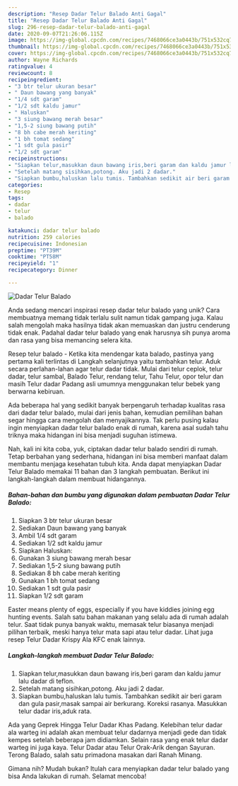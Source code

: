 ```yaml
---
description: "Resep Dadar Telur Balado Anti Gagal"
title: "Resep Dadar Telur Balado Anti Gagal"
slug: 296-resep-dadar-telur-balado-anti-gagal
date: 2020-09-07T21:26:06.115Z
image: https://img-global.cpcdn.com/recipes/7468066ce3a0443b/751x532cq70/dadar-telur-balado-foto-resep-utama.jpg
thumbnail: https://img-global.cpcdn.com/recipes/7468066ce3a0443b/751x532cq70/dadar-telur-balado-foto-resep-utama.jpg
cover: https://img-global.cpcdn.com/recipes/7468066ce3a0443b/751x532cq70/dadar-telur-balado-foto-resep-utama.jpg
author: Wayne Richards
ratingvalue: 4
reviewcount: 8
recipeingredient:
- "3 btr telur ukuran besar"
- " Daun bawang yang banyak"
- "1/4 sdt garam"
- "1/2 sdt kaldu jamur"
- " Haluskan"
- "3 siung bawang merah besar"
- "1,5-2 siung bawang putih"
- "8 bh cabe merah keriting"
- "1 bh tomat sedang"
- "1 sdt gula pasir"
- "1/2 sdt garam"
recipeinstructions:
- "Siapkan telur,masukkan daun bawang iris,beri garam dan kaldu jamur lalu dadar di teflon."
- "Setelah matang sisihkan,potong. Aku jadi 2 dadar."
- "Siapkan bumbu,haluskan lalu tumis. Tambahkan sedikit air beri garam dan gula pasir,masak sampai air berkurang. Koreksi rasanya. Masukkan telur dadar iris,aduk rata."
categories:
- Resep
tags:
- dadar
- telur
- balado

katakunci: dadar telur balado 
nutrition: 259 calories
recipecuisine: Indonesian
preptime: "PT39M"
cooktime: "PT58M"
recipeyield: "1"
recipecategory: Dinner

---
```



![Dadar Telur Balado](https://img-global.cpcdn.com/recipes/7468066ce3a0443b/751x532cq70/dadar-telur-balado-foto-resep-utama.jpg)

Anda sedang mencari inspirasi resep dadar telur balado yang unik? Cara membuatnya memang tidak terlalu sulit namun tidak gampang juga. Kalau salah mengolah maka hasilnya tidak akan memuaskan dan justru cenderung tidak enak. Padahal dadar telur balado yang enak harusnya sih punya aroma dan rasa yang bisa memancing selera kita.

Resep telur balado - Ketika kita mendengar kata balado, pastinya yang pertama kali terlintas di Langkah selanjutnya yaitu tambahkan telur. Aduk secara perlahan-lahan agar telur dadar tidak. Mulai dari telur ceplok, telur dadar, telur sambal, Balado Telur, rendang telur, Tahu Telur, opor telur dan masih Telur dadar Padang asli umumnya menggunakan telur bebek yang berwarna kebiruan.

Ada beberapa hal yang sedikit banyak berpengaruh terhadap kualitas rasa dari dadar telur balado, mulai dari jenis bahan, kemudian pemilihan bahan segar hingga cara mengolah dan menyajikannya. Tak perlu pusing kalau ingin menyiapkan dadar telur balado enak di rumah, karena asal sudah tahu triknya maka hidangan ini bisa menjadi suguhan istimewa.


Nah, kali ini kita coba, yuk, ciptakan dadar telur balado sendiri di rumah. Tetap berbahan yang sederhana, hidangan ini bisa memberi manfaat dalam membantu menjaga kesehatan tubuh kita. Anda dapat menyiapkan Dadar Telur Balado memakai 11 bahan dan 3 langkah pembuatan. Berikut ini langkah-langkah dalam membuat hidangannya.

<!--inarticleads1-->

##### Bahan-bahan dan bumbu yang digunakan dalam pembuatan Dadar Telur Balado:

1. Siapkan 3 btr telur ukuran besar
1. Sediakan  Daun bawang yang banyak
1. Ambil 1/4 sdt garam
1. Sediakan 1/2 sdt kaldu jamur
1. Siapkan  Haluskan:
1. Gunakan 3 siung bawang merah besar
1. Sediakan 1,5-2 siung bawang putih
1. Sediakan 8 bh cabe merah keriting
1. Gunakan 1 bh tomat sedang
1. Sediakan 1 sdt gula pasir
1. Siapkan 1/2 sdt garam


Easter means plenty of eggs, especially if you have kiddies joining egg hunting events. Salah satu bahan makanan yang selalu ada di rumah adalah telur. Saat tidak punya banyak waktu, memasak telur biasanya menjadi pilihan terbaik, meski hanya telur mata sapi atau telur dadar. Lihat juga resep Telur Dadar Krispy Ala KFC enak lainnya. 

<!--inarticleads2-->

##### Langkah-langkah membuat Dadar Telur Balado:

1. Siapkan telur,masukkan daun bawang iris,beri garam dan kaldu jamur lalu dadar di teflon.
1. Setelah matang sisihkan,potong. Aku jadi 2 dadar.
1. Siapkan bumbu,haluskan lalu tumis. Tambahkan sedikit air beri garam dan gula pasir,masak sampai air berkurang. Koreksi rasanya. Masukkan telur dadar iris,aduk rata.


Ada yang Geprek Hingga Telur Dadar Khas Padang. Kelebihan telur dadar ala warteg ini adalah akan membuat telur dadarnya menjadi gede dan tidak kempes setelah beberapa jam didiamkan. Selain rasa yang enak telur dadar warteg ini juga kaya. Telur Dadar atau Telur Orak-Arik dengan Sayuran. Terong Balado, salah satu primadona masakan dari Ranah Minang. 

Gimana nih? Mudah bukan? Itulah cara menyiapkan dadar telur balado yang bisa Anda lakukan di rumah. Selamat mencoba!
